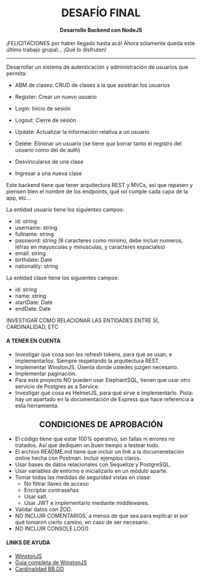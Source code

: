 <h1 align="center">  DESAFÍO FINAL  </h1>
<h4 align="center"> Desarrollo Backend con NodeJS </h4>

¡FELICITACIONES por haber llegado hasta acá! Ahora sólamente queda este último trabajo grupal... ¡Qué lo disfruten!

---

Desarrollar un sistema de autenticación y administración de usuarios que permita:

- ABM de clases: CRUD de clases a la que asistirán los usuarios

- Register: Crear un nuevo usuario
- Login: Inicio de sesión
- Logout: Cierre de sesión
- Update: Actualizar la información relativa a un usuario
- Delete: Eliminar un usuario (se tiene que borrar tanto el registro del usuario como del de auth)
- Desvincularse de una clase
- Ingresar a una nueva clase

Este backend tiene que tener arquitectura REST y MVCs, así que repasen y piensen bien el nombre de los endpoints, qué rol cumple cada capa de la app, etc...

La entidad usuario tiene los siguientes campos:

- id: string
- username: string
- fullname: string
- password: string (8 caracteres como minimo, debe incluir numeros, letras en mayusculas y minusculas, y caracteres espaciales)
- email: string
- birthdate: Date
- nationality: string

La entidad clase tiene los siguientes campos:

- id: string
- name: string
- startDate: Date
- endDate: Date

INVESTIGAR CÓMO RELACIONAR LAS ENTIDADES ENTRE SÍ, CARDINALIDAD, ETC

#### A TENER EN CUENTA

- Investigar que cosa son los refresh tokens, para qué se usan, e implementarlos. Siempre respetando la arquitectura REST.
- Implementar WinstonJS. Úsenla donde ustedes juzgen necesario.
- Implementar paginación.
- Para este proyecto NO pueden usar ElephantSQL, tienen que usar otro servicio de Postgres as a Service.
- Investigar qué cosa es HelmetJS, para qué sirve e implementarlo. Pista: hay un apartado en la documentación de Express que hace referencia a esta herramienta.

<h2 align="center"> CONDICIONES DE APROBACIÓN </h2>

- El código tiene que estar 100% operativo, sin fallas ni errores no tratados. Así que dediquen un buen tiempo a testear todo.
- El archivo README.md tiene que incluir un link a la documenetación online hecha con Postman. Incluir ejemplos claros.
- Usar bases de datos relacionales con Sequelize y PostgreSQL.
- Usar variables de entorno e inicializarlo en un módulo aparte.
- Tomar todas las medidas de seguridad vistas en clase:
  - No filtrar llaves de acceso
  - Encriptar contraseñas
  - Usar salt.
  - Usar JWT e implementarlo mediante middlewares.
- Validar datos con ZOD.
- NO INCLUIR COMENTARIOS, a menos de que sea para explicar el por qué tomaron cierto camino, en caso de ser necesario.
- NO INCLUIR CONSOLE.LOG()

#### LINKS DE AYUDA

- [WinstonJS](https://www.npmjs.com/package/winston?activeTab=dependents)
- [Guia completa de WinstonJS](https://betterstack.com/community/guides/logging/how-to-install-setup-and-use-winston-and-morgan-to-log-node-js-applications/)
- [Cardinalidad BB.DD](https://help.tableau.com/current/pro/desktop/es-es/cardinality_and_ri.htm)
